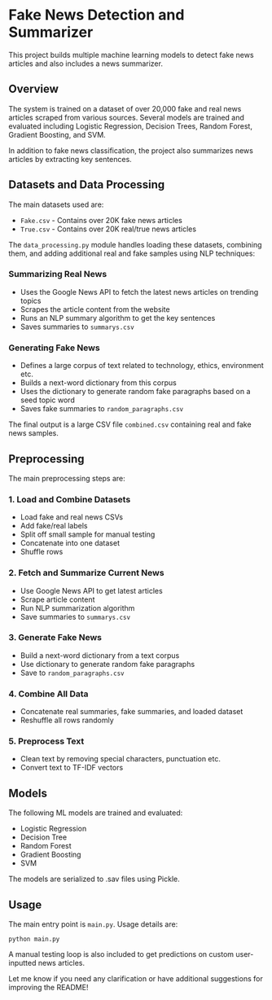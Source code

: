
# Fake News Detection and Summarizer

This project builds multiple machine learning models to detect fake news articles and also includes a news summarizer.

## Overview

The system is trained on a dataset of over 20,000 fake and real news articles scraped from various sources. Several models are trained and evaluated including Logistic Regression, Decision Trees, Random Forest, Gradient Boosting, and SVM. 

In addition to fake news classification, the project also summarizes news articles by extracting key sentences.

## Datasets and Data Processing

The main datasets used are:

- `Fake.csv` - Contains over 20K fake news articles  
- `True.csv` - Contains over 20K real/true news articles

The `data_processing.py` module handles loading these datasets, combining them, and adding additional real and fake samples using NLP techniques:

### Summarizing Real News

- Uses the Google News API to fetch the latest news articles on trending topics
- Scrapes the article content from the website 
- Runs an NLP summary algorithm to get the key sentences
- Saves summaries to `summarys.csv`

### Generating Fake News

- Defines a large corpus of text related to technology, ethics, environment etc.
- Builds a next-word dictionary from this corpus
- Uses the dictionary to generate random fake paragraphs based on a seed topic word
- Saves fake summaries to `random_paragraphs.csv`

The final output is a large CSV file `combined.csv` containing real and fake news samples.

## Preprocessing

The main preprocessing steps are:

### 1. Load and Combine Datasets

- Load fake and real news CSVs
- Add fake/real labels
- Split off small sample for manual testing 
- Concatenate into one dataset
- Shuffle rows 

### 2. Fetch and Summarize Current News

- Use Google News API to get latest articles 
- Scrape article content 
- Run NLP summarization algorithm
- Save summaries to `summarys.csv`

### 3. Generate Fake News

- Build a next-word dictionary from a text corpus  
- Use dictionary to generate random fake paragraphs
- Save to `random_paragraphs.csv`

### 4. Combine All Data

- Concatenate real summaries, fake summaries, and loaded dataset
- Reshuffle all rows randomly

### 5. Preprocess Text

- Clean text by removing special characters, punctuation etc.
- Convert text to TF-IDF vectors


## Models

The following ML models are trained and evaluated:

- Logistic Regression
- Decision Tree
- Random Forest
- Gradient Boosting
- SVM 

The models are serialized to .sav files using Pickle.

## Usage

The main entry point is `main.py`. Usage details are:

```
python main.py
```

A manual testing loop is also included to get predictions on custom user-inputted news articles.

Let me know if you need any clarification or have additional suggestions for improving the README!

